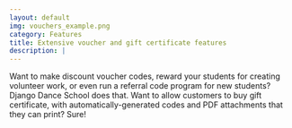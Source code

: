 ```yaml
---
layout: default
img: vouchers_example.png
category: Features
title: Extensive voucher and gift certificate features
description: |
---
```


Want to make discount voucher codes, reward your students for creating volunteer work, or even run a referral code program for new students?  Django Dance School does that.  Want to allow customers to buy gift certificate, with automatically-generated codes and PDF attachments that they can print?  Sure!
